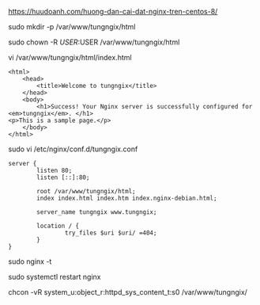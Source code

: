 https://huudoanh.com/huong-dan-cai-dat-nginx-tren-centos-8/


sudo mkdir -p /var/www/tungngix/html

sudo chown -R $USER:$USER /var/www/tungngix/html

vi /var/www/tungngix/html/index.html


```
<html>
    <head>
        <title>Welcome to tungngix</title>
    </head>
    <body>
        <h1>Success! Your Nginx server is successfully configured for <em>tungngix</em>. </h1>
<p>This is a sample page.</p>
    </body>
</html>
```

sudo vi /etc/nginx/conf.d/tungngix.conf

```
server {
        listen 80;
        listen [::]:80;

        root /var/www/tungngix/html;
        index index.html index.htm index.nginx-debian.html;

        server_name tungngix www.tungngix;

        location / {
                try_files $uri $uri/ =404;
        }
}
```

sudo nginx -t

sudo systemctl restart nginx

chcon -vR system_u:object_r:httpd_sys_content_t:s0 /var/www/tungngix/
